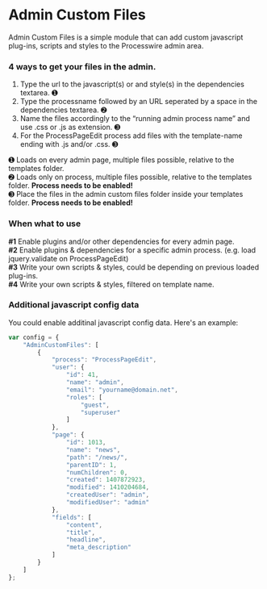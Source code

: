 Admin Custom Files
================

Admin Custom Files is a simple module that can add custom javascript plug-ins,
scripts and styles to the Processwire admin area.

### 4 ways to get your files in the admin.

1. Type the url to the javascript(s) or and style(s) in the dependencies textarea. ➊
2. Type the processname followed by an URL seperated by a space in the dependencies textarea. ➋
3. Name the files accordingly to the “running admin process name” and use .css or .js as extension. ➌
4. For the ProcessPageEdit process add files with the template-name ending with .js and/or .css. ➌

➊ Loads on every admin page, multiple files possible, relative to the templates folder. <br>
➋ Loads only on process, multiple files possible, relative to the templates folder. **Process needs to be enabled!**<br>
➌ Place the files in the admin custom files folder inside your templates folder. **Process needs to be enabled!**

### When what to use

**\#1** Enable plugins and/or other dependencies for every admin page.<br>
**\#2** Enable plugins & dependencies for a specific admin process. (e.g. load jquery.validate on ProcessPageEdit)<br>
**\#3** Write your own scripts & styles, could be depending on previous loaded plug-ins.<br>
**\#4** Write your own scripts & styles, filtered on template name.

### Additional javascript config data

You could enable additinal javascript config data. Here's an example:

```javascript
var config = {
    "AdminCustomFiles": [
        {
            "process": "ProcessPageEdit",
            "user": {
                "id": 41,
                "name": "admin",
                "email": "yourname@domain.net",
                "roles": [
                    "guest",
                    "superuser"
                ]
            },
            "page": {
                "id": 1013,
                "name": "news",
                "path": "/news/",
                "parentID": 1,
                "numChildren": 0,
                "created": 1407872923,
                "modified": 1410204684,
                "createdUser": "admin",
                "modifiedUser": "admin"
            },
            "fields": [
                "content",
                "title",
                "headline",
                "meta_description"
            ]
        }
    ]
};
```

